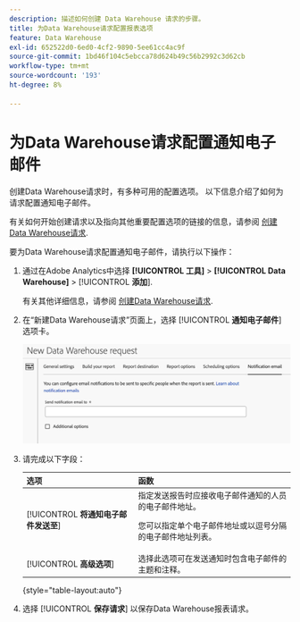 ```yaml
---
description: 描述如何创建 Data Warehouse 请求的步骤。
title: 为Data Warehouse请求配置报表选项
feature: Data Warehouse
exl-id: 652522d0-6ed0-4cf2-9890-5ee61cc4ac9f
source-git-commit: 1bd46f104c5ebcca78d624b49c56b2992c3d62cb
workflow-type: tm+mt
source-wordcount: '193'
ht-degree: 8%

---
```


# 为Data Warehouse请求配置通知电子邮件

创建Data Warehouse请求时，有多种可用的配置选项。 以下信息介绍了如何为请求配置通知电子邮件。

有关如何开始创建请求以及指向其他重要配置选项的链接的信息，请参阅 [创建Data Warehouse请求](/help/export/data-warehouse/create-request/t-dw-create-request.md).

要为Data Warehouse请求配置通知电子邮件，请执行以下操作：

1. 通过在Adobe Analytics中选择 **[!UICONTROL 工具]** > **[!UICONTROL Data Warehouse]** > [!UICONTROL **添加**].

   有关其他详细信息，请参阅 [创建Data Warehouse请求](/help/export/data-warehouse/create-request/t-dw-create-request.md).

1. 在“新建Data Warehouse请求”页面上，选择 [!UICONTROL **通知电子邮件**] 选项卡。

   ![“报表目标”选项卡](assets/dw-notification-email.png)

1. 请完成以下字段：

   | 选项 | 函数 |
   |---------|----------|
   | [!UICONTROL **将通知电子邮件发送至**] | 指定发送报告时应接收电子邮件通知的人员的电子邮件地址。 <p>您可以指定单个电子邮件地址或以逗号分隔的电子邮件地址列表。</p> |
   | [!UICONTROL **高级选项**] | 选择此选项可在发送通知时包含电子邮件的主题和注释。 |

   {style="table-layout:auto"}

1. 选择 [!UICONTROL **保存请求**] 以保存Data Warehouse报表请求。
